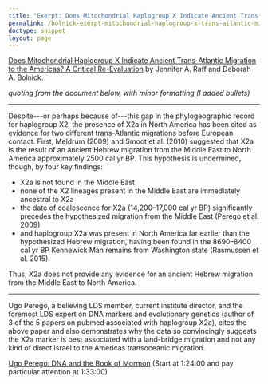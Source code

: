 ```yaml
---
title: "Exerpt: Does Mitochondrial Haplogroup X Indicate Ancient Trans-Atlantic Migration to the Americas? A Critical Re-Evaluation"
permalink: /bolnick-exerpt-mitochondrial-haplogroup-x-trans-atlantic-migration/
doctype: snippet
layout: page
---
```


[Does Mitochondrial Haplogroup X Indicate Ancient Trans-Atlantic Migration to the Americas? A Critical Re-Evaluation](https://doi.org/10.1179/2055556315Z.00000000040) by Jennifer A. Raff and Deborah A. Bolnick.

_quoting from the document below, with minor formatting (I added bullets)_

---

Despite---or perhaps because of---this gap in the phylogeographic record for haplogroup X2, the presence of X2a in North America has been cited as evidence for two different trans-Atlantic migrations before European contact. First, Meldrum (2009) and Smoot et al. (2010) suggested that X2a is the result of an ancient Hebrew migration from the Middle East to North America approximately 2500 cal yr BP. This hypothesis is undermined, though, by four key findings:

* X2a is not found in the Middle East
* none of the X2 lineages present in the Middle East are immediately ancestral to X2a
* the date of coalescence for X2a (14,200–17,000 cal yr BP) significantly precedes the hypothesized migration from the Middle East (Perego et al. 2009)
* and haplogroup X2a was present in North America far earlier than the hypothesized Hebrew migration, having been found in the 8690–8400 cal yr BP Kennewick Man remains from Washington state (Rasmussen et al. 2015).

Thus, X2a does not provide any evidence for an ancient Hebrew migration from the Middle East to North America.

---

Ugo Perego, a believing LDS member, current institute director, and the foremost LDS expert on DNA markers and evolutionary genetics (author of 3 of the 5 papers on pubmed associated with haplogroup X2a), cites the above paper and also demonstrates why the data so convincingly suggests the X2a marker is best associated with a land-bridge migration and not any kind of direct Israel to the Americas transoceanic migration.

[Ugo Perego: DNA and the Book of Mormon](https://vimeo.com/202998094) (Start at 1:24:00 and pay particular attention at 1:33:00)
